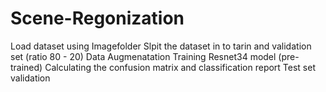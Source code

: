 # Scene-Regonization
Load dataset using Imagefolder
Slpit the dataset in to tarin and validation set (ratio 80 - 20)
Data Augmenatation
Training Resnet34 model  (pre-trained)
Calculating the confusion matrix and classification report
Test set validation
